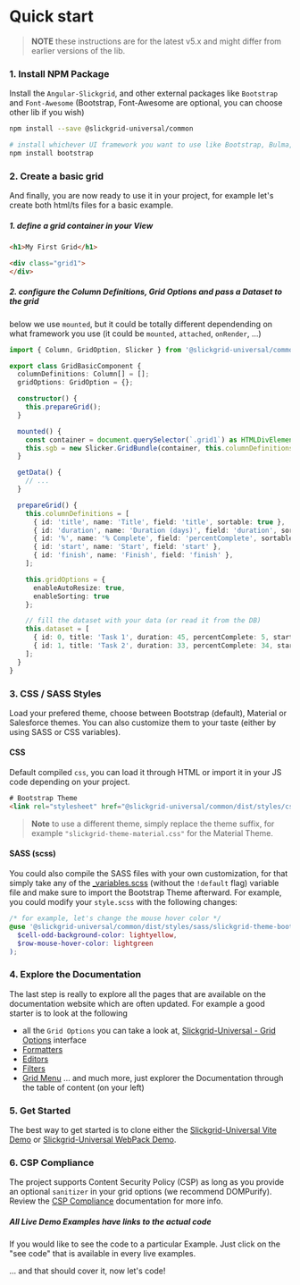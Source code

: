 # Quick start

> **NOTE** these instructions are for the latest v5.x and might differ from earlier versions of the lib.

### 1. Install NPM Package
Install the `Angular-Slickgrid`, and other external packages like `Bootstrap` and `Font-Awesome`
(Bootstrap, Font-Awesome are optional, you can choose other lib if you wish)
```bash
npm install --save @slickgrid-universal/common

# install whichever UI framework you want to use like Bootstrap, Bulma, ...
npm install bootstrap
```

### 2. Create a basic grid
And finally, you are now ready to use it in your project, for example let's create both html/ts files for a basic example.

##### 1. define a grid container in your View
```html
<h1>My First Grid</h1>

<div class="grid1">
</div>
```

##### 2. configure the Column Definitions, Grid Options and pass a Dataset to the grid
below we use `mounted`, but it could be totally different dependending on what framework you use (it could be `mounted`, `attached`, `onRender`, ...)

```ts
import { Column, GridOption, Slicker } from '@slickgrid-universal/common';

export class GridBasicComponent {
  columnDefinitions: Column[] = [];
  gridOptions: GridOption = {};

  constructor() {
    this.prepareGrid();
  }

  mounted() {
    const container = document.querySelector(`.grid1`) as HTMLDivElement;
    this.sgb = new Slicker.GridBundle(container, this.columnDefinitions, this.getData());
  }

  getData() {
    // ...
  }

  prepareGrid() {
    this.columnDefinitions = [
      { id: 'title', name: 'Title', field: 'title', sortable: true },
      { id: 'duration', name: 'Duration (days)', field: 'duration', sortable: true },
      { id: '%', name: '% Complete', field: 'percentComplete', sortable: true },
      { id: 'start', name: 'Start', field: 'start' },
      { id: 'finish', name: 'Finish', field: 'finish' },
    ];

    this.gridOptions = {
      enableAutoResize: true,
      enableSorting: true
    };

    // fill the dataset with your data (or read it from the DB)
    this.dataset = [
      { id: 0, title: 'Task 1', duration: 45, percentComplete: 5, start: '2001-01-01', finish: '2001-01-31' },
      { id: 1, title: 'Task 2', duration: 33, percentComplete: 34, start: '2001-01-11', finish: '2001-02-04' },
    ];
  }
}
```

### 3. CSS / SASS Styles
Load your prefered theme, choose between Bootstrap (default), Material or Salesforce themes. You can also customize them to your taste (either by using SASS or CSS variables).

#### CSS
Default compiled `css`, you can load it through HTML or import it in your JS code depending on your project.

```html
# Bootstrap Theme
<link rel="stylesheet" href="@slickgrid-universal/common/dist/styles/css/slickgrid-theme-bootstrap.css">
```

> **Note** to use a different theme, simply replace the theme suffix, for example `"slickgrid-theme-material.css"` for the Material Theme.

#### SASS (scss)
You could also compile the SASS files with your own customization, for that simply take any of the [_variables.scss](https://github.com/ghiscoding/slickgrid-universal/blob/master/packages/common/src/styles/_variables.scss) (without the `!default` flag) variable file and make sure to import the Bootstrap Theme afterward. For example, you could modify your `style.scss` with the following changes:

```scss
/* for example, let's change the mouse hover color */
@use '@slickgrid-universal/common/dist/styles/sass/slickgrid-theme-bootstrap.scss' with (
  $cell-odd-background-color: lightyellow,
  $row-mouse-hover-color: lightgreen
);
```

### 4. Explore the Documentation
The last step is really to explore all the pages that are available on the documentation website which are often updated. For example a good starter is to look at the following
- all the `Grid Options` you can take a look at, [Slickgrid-Universal - Grid Options](https://github.com/ghiscoding/angular-slickgrid/blob/master/src/app/modules/angular-slickgrid/models/gridOption.interface.ts) interface
- [Formatters](../column-functionalities/Formatters.md)
- [Editors](../column-functionalities/Editors.md)
- [Filters](../column-functionalities/filters/Select-Filter.md)
- [Grid Menu](../grid-functionalities/Grid-Menu.md)
... and much more, just explorer the Documentation through the table of content (on your left)

### 5. Get Started
The best way to get started is to clone either the [Slickgrid-Universal Vite Demo](https://github.com/ghiscoding/slickgrid-universal-vite-demo) or [Slickgrid-Universal WebPack Demo](https://github.com/ghiscoding/slickgrid-universal-webpack-demo).

### 6. CSP Compliance
The project supports Content Security Policy (CSP) as long as you provide an optional `sanitizer` in your grid options (we recommend DOMPurify). Review the [CSP Compliance](../developer-guides/csp-compliance.md) documentation for more info.

##### All Live Demo Examples have links to the actual code
If you would like to see the code to a particular Example. Just click on the "see code" that is available in every live examples.

... and that should cover it, now let's code!
